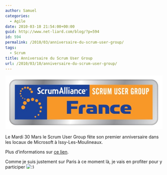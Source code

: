 ```yaml
---
author: Samuel
categories:
  - Agile
date: 2010-03-10 21:54:00+00:00
guid: http://www.net-liard.com/blog/?p=594
id: 594
permalink: /2010/03/anniversaire-du-scrum-user-group/
tags:
  - Scrum
title: Anniversaire du Scrum User Group
url: /2010/03/10/anniversaire-du-scrum-user-group/
---
```


![photo](/images/uploads/2010/03/text.jpg)

Le Mardi 30 Mars le Scrum User Group fête son premier anniversaire dans les locaux de Microsoft à Issy-Les-Moulineaux.

Plus d&#8217;informations sur [ce lien](http://www.SpeSend.net/SpeClicks.aspx?X=2R0T1UXHHVAKFZFW00YBWZ).

Comme je suis justement sur Paris à ce moment là, je vais en profiter pour y participer <img src="http://www.apptom.fr/wp-includes/images/smilies/simple-smile.png" alt=":)" class="wp-smiley" style="height: 1em; max-height: 1em;" />